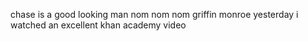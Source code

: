 chase is a good looking man
nom nom nom
griffin monroe
yesterday i watched an excellent khan academy video